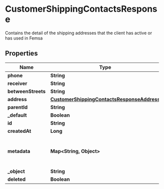 

# CustomerShippingContactsResponse

Contains the detail of the shipping addresses that the client has active or has used in Femsa

## Properties

| Name | Type | Description | Notes |
|------------ | ------------- | ------------- | -------------|
|**phone** | **String** |  |  [optional] |
|**receiver** | **String** |  |  [optional] |
|**betweenStreets** | **String** |  |  [optional] |
|**address** | [**CustomerShippingContactsResponseAddress**](CustomerShippingContactsResponseAddress.md) |  |  [optional] |
|**parentId** | **String** |  |  [optional] |
|**_default** | **Boolean** |  |  [optional] |
|**id** | **String** |  |  [optional] |
|**createdAt** | **Long** |  |  [optional] |
|**metadata** | **Map&lt;String, Object&gt;** | Metadata associated with the shipping contact |  [optional] |
|**_object** | **String** |  |  [optional] |
|**deleted** | **Boolean** |  |  [optional] |



